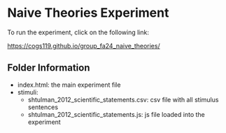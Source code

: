 # Naive Theories Experiment

To run the experiment, click on the following link:

https://cogs119.github.io/group_fa24_naive_theories/

## Folder Information

- index.html: the main experiment file
- stimuli:
   - shtulman_2012_scientific_statements.csv: csv file with all stimulus sentences
   - shtulman_2012_scientific_statements.js: js file loaded into the experiment
